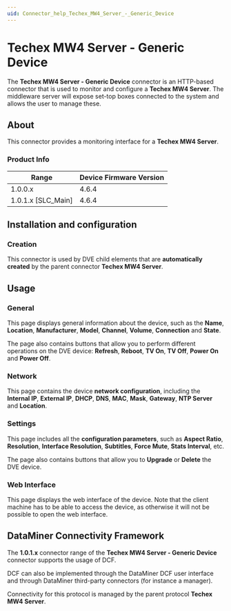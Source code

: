 ```yaml
---
uid: Connector_help_Techex_MW4_Server_-_Generic_Device
---
```


# Techex MW4 Server - Generic Device

The **Techex MW4 Server - Generic Device** connector is an HTTP-based connector that is used to monitor and configure a **Techex MW4 Server**. The middleware server will expose set-top boxes connected to the system and allows the user to manage these.

## About

This connector provides a monitoring interface for a **Techex MW4 Server**.

### Product Info

| Range                | Device Firmware Version     |
|----------------------|-----------------------------|
| 1.0.0.x              | 4.6.4                       |
| 1.0.1.x \[SLC_Main\] | 4.6.4                       |

## Installation and configuration

### Creation

This connector is used by DVE child elements that are **automatically created** by the parent connector **Techex MW4 Server**.

## Usage

### General

This page displays general information about the device, such as the **Name**, **Location**, **Manufacturer**, **Model**, **Channel**, **Volume**, **Connection** and **State**.

The page also contains buttons that allow you to perform different operations on the DVE device: **Refresh**, **Reboot**, **TV On**, **TV Off**, **Power On** and **Power Off**.

### Network

This page contains the device **network configuration**, including the **Internal IP**, **External IP**, **DHCP**, **DNS**, **MAC**, **Mask**, **Gateway**, **NTP Server** and **Location**.

### Settings

This page includes all the **configuration parameters**, such as **Aspect Ratio**, **Resolution**, **Interface Resolution**, **Subtitles**, **Force Mute**, **Stats Interval**, etc.

The page also contains buttons that allow you to **Upgrade** or **Delete** the DVE device.

### Web Interface

This page displays the web interface of the device. Note that the client machine has to be able to access the device, as otherwise it will not be possible to open the web interface.

## DataMiner Connectivity Framework

The **1.0.1.x** connector range of the **Techex MW4 Server - Generic Device** connector supports the usage of DCF.

DCF can also be implemented through the DataMiner DCF user interface and through DataMiner third-party connectors (for instance a manager).

Connectivity for this protocol is managed by the parent protocol **Techex MW4 Server**.
